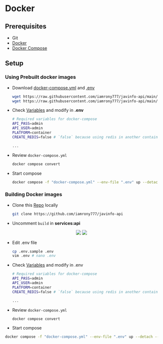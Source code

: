 # Docker

## Prerequisites

* Git
* <a href="https://docs.docker.com/engine/install/" target="_blank">Docker</a>
* <a href="https://docs.docker.com/compose/install/" target="_blank">Docker Compose</a>

## Setup

### Using Prebuilt docker images
  * Download [docker-compose.yml](https://github.com/iamrony777/javinfo-api/blob/main/docker-compose.yml) and [.env](https://github.com/iamrony777/javinfo-api/blob/main/.env.sample) 

    ```bash
    wget https://raw.githubusercontent.com/iamrony777/javinfo-api/main/docker-compose.yml
    wget https://raw.githubusercontent.com/iamrony777/javinfo-api/main/.env.sample -O ".env"
    ```

  * Check [Variables](../#variables-options-descriptions) and modify in **.env**
    ```bash
    # Required variables for docker-compose
    API_PASS=admin
    API_USER=admin
    PLATFORM=container
    CREATE_REDIS=false # `false` because using redis in another container

    ...
    ```
  * Review `docker-compose.yml`
    ```bash
    docker compose convert
    ```
  * Start compose
    ```bash
    docker compose -f "docker-compose.yml" --env-file ".env" up --detach
    ```

### Building Docker images
  * Clone this [Repo](https://github.com/iamrony777/javinfo-api) locally
    ```bash
    git clone https://github.com/iamrony777/javinfo-api
    ```
  * Uncomment `build` in **services:api**

  <div align="center"><img src="/assets/images/docker_compose_service:api:build_comment.webp"></img> <img src="/assets/images/docker_compose_service:api:build_uncomment.webp"></img></div>

  * Edit .env file
    ```bash
    cp .env.sample .env
    vim .env # nano .env 
    ```
  * Check [Variables](../#variables-options-descriptions) and modify in .env
    ```bash
    # Required variables for docker-compose
    API_PASS=admin
    API_USER=admin
    PLATFORM=container
    CREATE_REDIS=false # `false` because using redis in another container

    ...
    ```
  * Review `docker-compose.yml`
    ```bash
    docker compose convert
    ```
  * Start compose
  ```bash
  docker compose -f "docker-compose.yml" --env-file ".env" up --detach --build
  ```
  
